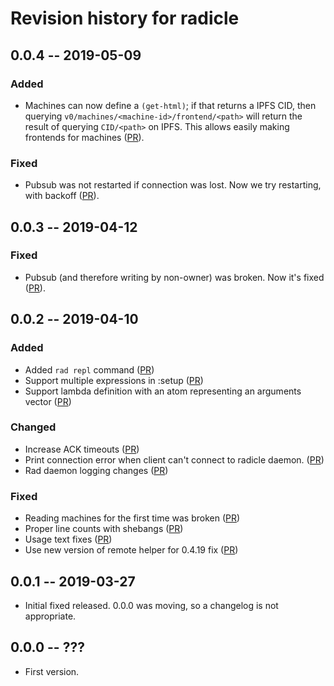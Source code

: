 # Revision history for radicle

## 0.0.4  -- 2019-05-09

### Added

* Machines can now define a `(get-html)`; if that returns a IPFS CID, then
  querying `v0/machines/<machine-id>/frontend/<path>` will return the result of
  querying `CID/<path>` on IPFS. This allows easily making frontends for
  machines ([PR](https://github.com/radicle-dev/radicle/pull/630)).

### Fixed

* Pubsub was not restarted if connection was lost. Now we try restarting, with
  backoff ([PR](https://github.com/radicle-dev/radicle/pull/634)).

## 0.0.3  -- 2019-04-12

### Fixed

* Pubsub (and therefore writing by non-owner) was broken. Now it's fixed ([PR](https://github.com/radicle-dev/radicle/pull/620)).

## 0.0.2  -- 2019-04-10

### Added

* Added `rad repl` command ([PR](https://github.com/radicle-dev/radicle/pull/614))
* Support multiple expressions in :setup ([PR](https://github.com/radicle-dev/radicle/pull/609))
* Support lambda definition with an atom representing an arguments vector ([PR](https://github.com/radicle-dev/radicle/pull/606))

### Changed

* Increase ACK timeouts ([PR](https://github.com/radicle-dev/radicle/pull/604))
* Print connection error when client can't connect to radicle daemon. ([PR](https://github.com/radicle-dev/radicle/pull/603))
* Rad daemon logging changes ([PR](https://github.com/radicle-dev/radicle/pull/602))

### Fixed

* Reading machines for the first time was broken ([PR](https://github.com/radicle-dev/radicle/pull/617))
* Proper line counts with shebangs ([PR](https://github.com/radicle-dev/radicle/pull/605))
* Usage text fixes ([PR](https://github.com/radicle-dev/radicle/pull/598))
* Use new version of remote helper for 0.4.19 fix ([PR](https://github.com/radicle-dev/radicle/pull/613))

## 0.0.1  -- 2019-03-27

* Initial fixed released. 0.0.0 was moving, so a changelog is not appropriate.

## 0.0.0  -- ???

* First version.
